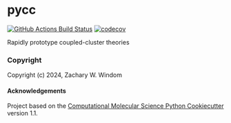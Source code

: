 pycc
==============================
[//]: # (Badges)
[![GitHub Actions Build Status](https://github.com/REPLACE_WITH_OWNER_ACCOUNT/pycc/workflows/CI/badge.svg)](https://github.com/REPLACE_WITH_OWNER_ACCOUNT/pycc/actions?query=workflow%3ACI)
[![codecov](https://codecov.io/gh/REPLACE_WITH_OWNER_ACCOUNT/pycc/branch/main/graph/badge.svg)](https://codecov.io/gh/REPLACE_WITH_OWNER_ACCOUNT/pycc/branch/main)


Rapidly prototype coupled-cluster theories

### Copyright

Copyright (c) 2024, Zachary W. Windom


#### Acknowledgements
 
Project based on the 
[Computational Molecular Science Python Cookiecutter](https://github.com/molssi/cookiecutter-cms) version 1.1.
